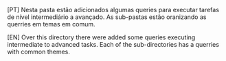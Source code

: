 [PT] Nesta pasta estão adicionados algumas queries para executar tarefas de nível intermediário a avançado. As sub-pastas estão oranizando as querries em temas em comum.

[EN] Over this directory there were added some queries executing intermediate to advanced tasks. Each of the sub-directories has a querries with common themes.
